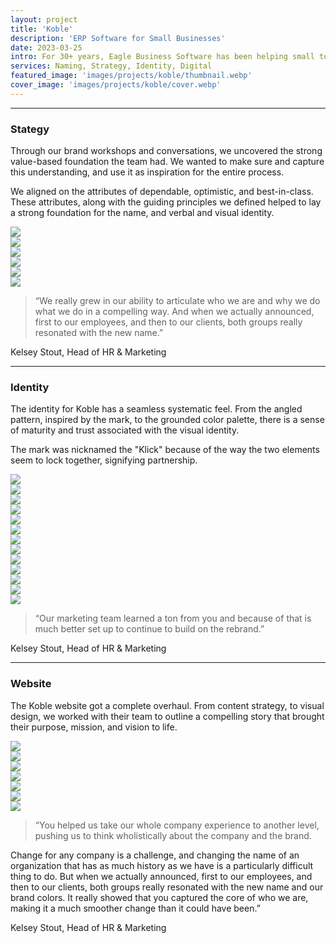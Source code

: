 ```yaml
---
layout: project
title: 'Koble'
description: 'ERP Software for Small Businesses'
date: 2023-03-25
intro: For 30+ years, Eagle Business Software has been helping small to medium-sized enterprises manage and grow their businesses. EBS had reached a point where their mission, and focus were not aligned with their brand. We worked with their team to establish a new name, Koble, as well as a brand strategy, visual identity, and website. <p>Collaborators&#x3a; <a target="_blank" href="https://mattyow.com/">Matt Yow</a> (Naming)</p>
services: Naming, Strategy, Identity, Digital
featured_image: 'images/projects/koble/thumbnail.webp'
cover_image: 'images/projects/koble/cover.webp'
---
```


<hr class="span-12" />

<div class="span-12 md-span-6">
    <h3 class="displayLarge">Stategy</h3>
</div>

<div class="span-12 md-span-6 md-start-7">
    <p>Through our brand workshops and conversations, we uncovered the strong value-based foundation the team had. We wanted to make sure and capture this understanding, and use it as inspiration for the entire process.</p>
    <p>We aligned on the attributes of dependable, optimistic, and best-in-class. These attributes, along with the guiding principles we defined helped to lay a strong foundation for the name, and verbal and visual identity.</p>
</div>

<div class="span-12 pt1 lg-pt2">
    <img src="{{ '/images/projects/koble/strategy.webp' | relative_url }}" />
</div>

<div class="span-12 sm-span-6 pt1 lg-pt2">
     <img src="{{ '/images/projects/koble/attributes.webp' | relative_url }}" />
</div>
<div class="span-12 sm-span-6 pt1 lg-pt2">
    <img src="{{ '/images/projects/koble/stickies.webp' | relative_url }}" />
</div>

<div class="span-12 pt1 lg-pt2">
    <img src="{{ '/images/projects/koble/theme.webp' | relative_url }}" />
</div>

<div class="span-12 sm-span-6 pt1 lg-pt2">
     <img src="{{ '/images/projects/koble/naming.webp' | relative_url }}" />
</div>
<div class="span-12 sm-span-6 pt1 lg-pt2 mb6">
    <img src="{{ '/images/projects/koble/koble-meaning.webp' | relative_url }}" />
</div>

<div class="span-12 md-span-10 pb6 mb6 mt10">
    <blockquote><span>“</span>We really grew in our ability to articulate who we are and why we do what we do in a compelling way. And when we actually announced, first to our employees, and then to our clients, both groups really resonated with the new name.”</blockquote>
    <p>Kelsey Stout, Head of HR & Marketing</p>
</div>

<hr class="span-12" />

<div class="span-12 md-span-6">
    <h3 class="displayLarge">Identity</h3>
</div>

<div class="span-12 md-span-6 md-start-7">
    <p>The identity for Koble has a seamless systematic feel. From the angled pattern, inspired by the mark, to the grounded color palette, there is a sense of maturity and trust associated with the visual identity.</p>
    <p>The mark was nicknamed the "Klick" because of the way the two elements seem to lock together, signifying partnership.</p>
</div>

<div class="span-12 pt1 lg-pt2">
    <img src="{{ '/images/projects/koble/lockup.webp' | relative_url }}" />
</div>

<div class="span-12 sm-span-6 pt1 lg-pt2">
     <img src="{{ '/images/projects/koble/before.webp' | relative_url }}" />
</div>
<div class="span-12 sm-span-6 pt1 lg-pt2">
    <img src="{{ '/images/projects/koble/after.webp' | relative_url }}" />
</div>

<div class="span-12 pt1 lg-pt2">
    <img src="{{ '/images/projects/koble/sign.webp' | relative_url }}" />
</div>

<div class="span-12 sm-span-6 pt1 lg-pt2">
     <img src="{{ '/images/projects/koble/tote.webp' | relative_url }}" />
</div>
<div class="span-12 sm-span-6 pt1 lg-pt2">
    <img src="{{ '/images/projects/koble/sweatshirt.webp' | relative_url }}" />
</div>

<div class="span-12 pt1 lg-pt2">
    <img src="{{ '/images/projects/koble/ooh.webp' | relative_url }}" />
</div>

<div class="span-12 pt1 lg-pt2">
    <img src="{{ '/images/projects/koble/business-cards.webp' | relative_url }}" />
</div>

<div class="span-12 sm-span-6 pt1 lg-pt2">
     <img src="{{ '/images/projects/koble/pattern.gif' | relative_url }}" />
</div>
<div class="span-12 sm-span-6 pt1 lg-pt2">
    <img src="{{ '/images/projects/koble/color.webp' | relative_url }}" />
</div>

<div class="span-12 sm-span-6 pt1 lg-pt2">
     <img src="{{ '/images/projects/koble/type.webp' | relative_url }}" />
</div>
<div class="span-12 sm-span-6 pt1 lg-pt2">
    <img src="{{ '/images/projects/koble/type-2.webp' | relative_url }}" />
</div>

<div class="span-12 pt1 lg-pt2 mb6">
    <img src="{{ '/images/projects/koble/billboard.webp' | relative_url }}" />
</div>

<div class="span-12 md-span-10 pb6 mb6 mt10">
    <blockquote><span>“</span>Our marketing team learned a ton from you and because of that is much better set up to continue to build on the rebrand.”</blockquote>
    <p>Kelsey Stout, Head of HR & Marketing</p>
</div>

<hr class="span-12" />

<div class="span-12 md-span-6">
    <h3 class="displayLarge">Website</h3>
</div>

<div class="span-12 md-span-6 md-start-7">
   <p>The Koble website got a complete overhaul. From content strategy, to visual design, we worked with their team to outline a compelling story that brought their purpose, mission, and vision to life.</p>
</div>

<div class="span-12 pt1 lg-pt2">
    <img src="{{ '/images/projects/koble/lofi.webp' | relative_url }}" />
</div>

<div class="span-12 sm-span-6 pt1 lg-pt2">
     <img src="{{ '/images/projects/koble/wireframe-1.webp' | relative_url }}" />
</div>
<div class="span-12 sm-span-6 pt1 lg-pt2">
    <img src="{{ '/images/projects/koble/wireframe-2.webp' | relative_url }}" />
</div>

<div class="span-12 pt1 lg-pt2">
    <img src="{{ '/images/projects/koble/website.webp' | relative_url }}" />
</div>

<div class="span-12 pt1 lg-pt2">
    <img src="{{ '/images/projects/koble/envelope-device.webp' | relative_url }}" />
</div>

<div class="span-12 sm-span-6 pt1 lg-pt2">
     <img src="{{ '/images/projects/koble/home.webp' | relative_url }}" />
</div>
<div class="span-12 sm-span-6 pt1 lg-pt2">
    <img src="{{ '/images/projects/koble/company.webp' | relative_url }}" />
</div>


<div class="span-12 md-span-10 mt10">
    <blockquote><span>“</span>You helped us take our whole company experience to another level, pushing us to think wholistically about the company and the brand.</blockquote>
    <p>Change for any company is a challenge, and changing the name of an organization that has as much history as we have is a particularly difficult thing to do. But when we actually announced, first to our employees, and then to our clients, both groups really resonated with the new name and our brand colors. It really showed that you captured the core of who we are, making it a much smoother change than it could have been.”</p>
    <p>Kelsey Stout, Head of HR & Marketing</p>
</div>

